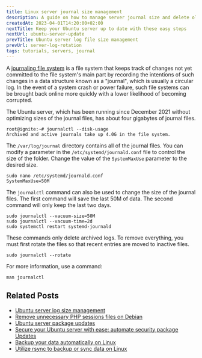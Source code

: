 ```yaml
---
title: Linux server journal size management
description: A guide on how to manage server journal size and delete old unnecessary files after a certain time or file size.
createdAt: 2023-04-01T14:20:00+02:00
nextTitle: Keep your Ubuntu server up to date with these easy steps
nextUrl: ubuntu-server-update
prevTitle: Ubuntu server log file size management
prevUrl: server-log-rotation
tags: tutorials, servers, journal
---
```


A [journaling file system](https://en.wikipedia.org/wiki/Journaling_file_system) is a file system that keeps track of changes not yet committed to the file system's main part by recording the intentions of such changes in a data structure known as a "journal", which is usually a circular log. In the event of a system crash or power failure, such file systems can be brought back online more quickly with a lower likelihood of becoming corrupted.

The Ubuntu server, which has been running since December 2021 without optimizing sizes of the journal files, has about four gigabytes of journal files.

```shell
root@ignite:~# journalctl --disk-usage
Archived and active journals take up 4.0G in the file system.
```

The `/var/log/journal` directory contains all of the journal files. You can modify a parameter in the `/etc/systemd/journald.conf` file to control the size of the folder. Change the value of the `SystemMaxUse` parameter to the desired size.

```shell
sudo nano /etc/systemd/journald.conf
SystemMaxUse=50M
```

The `journalctl` command can also be used to change the size of the journal files. The first command will save the last 50M of data. The second command will only keep the last two days.


```shell
sudo journalctl --vacuum-size=50M
sudo journalctl --vacuum-time=2d
sudo systemctl restart systemd-journald
```

These commands only delete archived logs. To remove everything, you must first rotate the files so that recent entries are moved to inactive files.

```shell
sudo journalctl --rotate
```

For more information, use a command:

```shell
man journalctl
```

## Related Posts

- [Ubuntu server log size management](/blog/linux-log-rotation/)
- [Remove unnecessary PHP sessions files on Debian](/blog/setup-crontab-to-remove-php-session-files/)
- [Ubuntu server package updates](/blog/ubuntu-server-update/)
- [Secure your Ubuntu server with ease: automate security package Updates](/blog/ubuntu-server-automatic-security-updated/)
- [Backup your data automatically on Linux](/blog/backup-your-data-automatically-on-linux/)
- [Utilize rsync to backup or sync data on Linux](/blog/rsync/)
